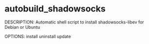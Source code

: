 # autobuild_shadowsocks

DESCRIPTION:
Automatic shell script to install shadowsocks-libev for Debian or Ubuntu

OPTIONS:
 install 
 uninstall
 update
